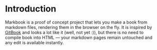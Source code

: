 # Introduction

Markbook is a proof of concept project that lets you make a book from markdown files, rendering them in the browser on the fly. It is inspired by [GitBook](http://help.gitbook.io) and looks a lot like it (well, not yet :)), but there is no need to compile book into HTML — your markdown pages remain untouched and any edit is available instantly.
